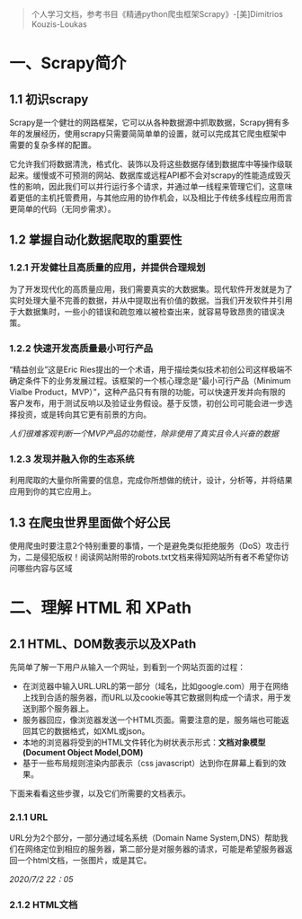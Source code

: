 >个人学习文档，参考书目《精通python爬虫框架Scrapy》-[美]Dimitrios Kouzis-Loukas

# 一、Scrapy简介
## 1.1 初识scrapy
Scrapy是一个健壮的网路框架，它可以从各种数据源中抓取数据，Scrapy拥有多年的发展经历，使用scrapy只需要简简单单的设置，就可以完成其它爬虫框架中需要的复杂多样的配置。

它允许我们将数据清洗，格式化、装饰以及将这些数据存储到数据库中等操作级联起来。缓慢或不可预测的网站、数据库或远程API都不会对scrapy的性能造成毁灭性的影响，因此我们可以并行运行多个请求，并通过单一线程来管理它们，这意味着更低的主机托管费用，与其他应用的协作机会，以及相比于传统多线程应用而言更简单的代码（无同步需求）。
## 1.2 掌握自动化数据爬取的重要性
### 1.2.1 开发健壮且高质量的应用，并提供合理规划
为了开发现代化的高质量应用，我们需要真实的大数据集。现代软件开发就是为了实时处理大量不完善的数据，并从中提取出有价值的数据。当我们开发软件并引用于大数据集时，一些小的错误和疏忽难以被检查出来，就容易导致昂贵的错误决策。
### 1.2.2 快速开发高质量最小可行产品
“精益创业”这是Eric Ries提出的一个术语，用于描绘类似技术初创公司这样极端不确定条件下的业务发展过程。该框架的一个核心理念是“最小可行产品（Minimum Vialbe Product，MVP）”，这种产品只有有限的功能，可以快速开发并向有限的客户发布，用于测试反响以及验证业务假设。基于反馈，初创公司可能会进一步选择投资，或是转向其它更有前景的方向。

*人们很难客观判断一个MVP产品的功能性，除非使用了真实且令人兴奋的数据*

### 1.2.3 发现并融入你的生态系统
利用爬取的大量你所需要的信息，完成你所想做的统计，设计，分析等，并将结果应用到你的其它应用上。

## 1.3 在爬虫世界里面做个好公民

使用爬虫时要注意2个特别重要的事情，一个是避免类似拒绝服务（DoS）攻击行为，二是侵犯版权！阅读网站附带的robots.txt文档来得知网站所有者不希望你访问哪些内容与区域

# 二、理解 HTML 和 XPath
## 2.1 HTML、DOM数表示以及XPath
先简单了解一下用户从输入一个网址，到看到一个网站页面的过程：
* 在浏览器中输入URL.URL的第一部分（域名，比如google.com）用于在网络上找到合适的服务器，而URL以及cookie等其它数据则构成一个请求，用于发送到那个服务器上。
* 服务器回应，像浏览器发送一个HTML页面。需要注意的是，服务端也可能返回其它的数据格式，如XML或json。
* 本地的浏览器将受到的HTML文件转化为树状表示形式：__文档对象模型(Document Object Model,DOM)__
* 基于一些布局规则渲染内部表示（css javascript）达到你在屏幕上看到的效果。

下面来看看这些步骤，以及它们所需要的文档表示。
### 2.1.1 URL
URL分为2个部分，一部分通过域名系统（Domain Name System,DNS）帮助我们在网络定位到相应的服务器，第二部分是对服务器的请求，可能是希望服务器返回一个html文档，一张图片，或是其它。

*2020/7/2  22：05*

### 2.1.2 HTML文档

